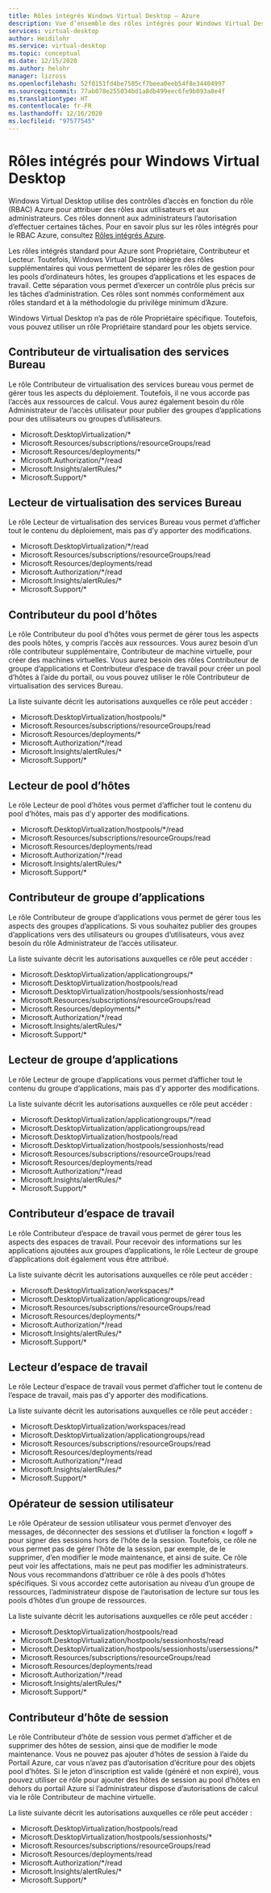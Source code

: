 ```yaml
---
title: Rôles intégrés Windows Virtual Desktop – Azure
description: Vue d’ensemble des rôles intégrés pour Windows Virtual Desktop disponibles pour le RBAC Azure.
services: virtual-desktop
author: Heidilohr
ms.service: virtual-desktop
ms.topic: conceptual
ms.date: 12/15/2020
ms.author: helohr
manager: lizross
ms.openlocfilehash: 52f0151fd4be7505cf7beea0eeb54f8e34404997
ms.sourcegitcommit: 77ab078e255034bd1a8db499eec6fe9b093a8e4f
ms.translationtype: HT
ms.contentlocale: fr-FR
ms.lasthandoff: 12/16/2020
ms.locfileid: "97577545"
---
```

# <a name="built-in-roles-for-windows-virtual-desktop"></a>Rôles intégrés pour Windows Virtual Desktop

Windows Virtual Desktop utilise des contrôles d’accès en fonction du rôle (RBAC) Azure pour attribuer des rôles aux utilisateurs et aux administrateurs. Ces rôles donnent aux administrateurs l’autorisation d’effectuer certaines tâches. Pour en savoir plus sur les rôles intégrés pour le RBAC Azure, consultez [Rôles intégrés Azure](../role-based-access-control/built-in-roles.md).

Les rôles intégrés standard pour Azure sont Propriétaire, Contributeur et Lecteur. Toutefois, Windows Virtual Desktop intègre des rôles supplémentaires qui vous permettent de séparer les rôles de gestion pour les pools d’ordinateurs hôtes, les groupes d’applications et les espaces de travail. Cette séparation vous permet d’exercer un contrôle plus précis sur les tâches d’administration. Ces rôles sont nommés conformément aux rôles standard et à la méthodologie du privilège minimum d’Azure.

Windows Virtual Desktop n’a pas de rôle Propriétaire spécifique. Toutefois, vous pouvez utiliser un rôle Propriétaire standard pour les objets service.

## <a name="desktop-virtualization-contributor"></a>Contributeur de virtualisation des services Bureau

Le rôle Contributeur de virtualisation des services bureau vous permet de gérer tous les aspects du déploiement. Toutefois, il ne vous accorde pas l’accès aux ressources de calcul. Vous aurez également besoin du rôle Administrateur de l’accès utilisateur pour publier des groupes d’applications pour des utilisateurs ou groupes d’utilisateurs.


- Microsoft.DesktopVirtualization/\* 
- Microsoft.Resources/subscriptions/resourceGroups/read
- Microsoft.Resources/deployments/\*
- Microsoft.Authorization/\*/read
- Microsoft.Insights/alertRules/\*
- Microsoft.Support/\*

## <a name="desktop-virtualization-reader"></a>Lecteur de virtualisation des services Bureau

Le rôle Lecteur de virtualisation des services Bureau vous permet d’afficher tout le contenu du déploiement, mais pas d’y apporter des modifications.

- Microsoft.DesktopVirtualization/\*/read
- Microsoft.Resources/subscriptions/resourceGroups/read
- Microsoft.Resources/deployments/read
- Microsoft.Authorization/\*/read
- Microsoft.Insights/alertRules/\*
- Microsoft.Support/\*

## <a name="host-pool-contributor"></a>Contributeur du pool d’hôtes

Le rôle Contributeur du pool d’hôtes vous permet de gérer tous les aspects des pools hôtes, y compris l’accès aux ressources. Vous aurez besoin d’un rôle contributeur supplémentaire, Contributeur de machine virtuelle, pour créer des machines virtuelles. Vous aurez besoin des rôles Contributeur de groupe d’applications et Contributeur d’espace de travail pour créer un pool d’hôtes à l’aide du portail, ou vous pouvez utiliser le rôle Contributeur de virtualisation des services Bureau.

La liste suivante décrit les autorisations auxquelles ce rôle peut accéder :

- Microsoft.DesktopVirtualization/hostpools/\*
- Microsoft.Resources/subscriptions/resourceGroups/read
- Microsoft.Resources/deployments/\*
- Microsoft.Authorization/\*/read
- Microsoft.Insights/alertRules/\*
- Microsoft.Support/\*

## <a name="host-pool-reader"></a>Lecteur de pool d’hôtes

Le rôle Lecteur de pool d’hôtes vous permet d’afficher tout le contenu du pool d’hôtes, mais pas d’y apporter des modifications.

- Microsoft.DesktopVirtualization/hostpools/\*/read
- Microsoft.Resources/subscriptions/resourceGroups/read
- Microsoft.Resources/deployments/read
- Microsoft.Authorization/\*/read
- Microsoft.Insights/alertRules/\*
- Microsoft.Support/\*

## <a name="application-group-contributor"></a>Contributeur de groupe d’applications

Le rôle Contributeur de groupe d’applications vous permet de gérer tous les aspects des groupes d’applications. Si vous souhaitez publier des groupes d’applications vers des utilisateurs ou groupes d’utilisateurs, vous avez besoin du rôle Administrateur de l’accès utilisateur.

La liste suivante décrit les autorisations auxquelles ce rôle peut accéder :

- Microsoft.DesktopVirtualization/applicationgroups/\*
- Microsoft.DesktopVirtualization/hostpools/read
- Microsoft.DesktopVirtualization/hostpools/sessionhosts/read
- Microsoft.Resources/subscriptions/resourceGroups/read
- Microsoft.Resources/deployments/\*
- Microsoft.Authorization/\*/read
- Microsoft.Insights/alertRules/\*
- Microsoft.Support/\*

## <a name="application-group-reader"></a>Lecteur de groupe d’applications

Le rôle Lecteur de groupe d’applications vous permet d’afficher tout le contenu du groupe d’applications, mais pas d’y apporter des modifications.

La liste suivante décrit les autorisations auxquelles ce rôle peut accéder :

- Microsoft.DesktopVirtualization/applicationgroups/\*/read
- Microsoft.DesktopVirtualization/applicationgroups/read
- Microsoft.DesktopVirtualization/hostpools/read
- Microsoft.DesktopVirtualization/hostpools/sessionhosts/read
- Microsoft.Resources/subscriptions/resourceGroups/read
- Microsoft.Resources/deployments/read
- Microsoft.Authorization/\*/read
- Microsoft.Insights/alertRules/\*
- Microsoft.Support/\*

## <a name="workspace-contributor"></a>Contributeur d’espace de travail

Le rôle Contributeur d’espace de travail vous permet de gérer tous les aspects des espaces de travail. Pour recevoir des informations sur les applications ajoutées aux groupes d’applications, le rôle Lecteur de groupe d’applications doit également vous être attribué.

La liste suivante décrit les autorisations auxquelles ce rôle peut accéder :

- Microsoft.DesktopVirtualization/workspaces/\*
- Microsoft.DesktopVirtualization/applicationgroups/read
- Microsoft.Resources/subscriptions/resourceGroups/read
- Microsoft.Resources/deployments/\*
- Microsoft.Authorization/\*/read
- Microsoft.Insights/alertRules/\*
- Microsoft.Support/\*

## <a name="workspace-reader"></a>Lecteur d’espace de travail

Le rôle Lecteur d’espace de travail vous permet d’afficher tout le contenu de l’espace de travail, mais pas d’y apporter des modifications.

La liste suivante décrit les autorisations auxquelles ce rôle peut accéder :

- Microsoft.DesktopVirtualization/workspaces/read
- Microsoft.DesktopVirtualization/applicationgroups/read
- Microsoft.Resources/subscriptions/resourceGroups/read
- Microsoft.Resources/deployments/read
- Microsoft.Authorization/\*/read
- Microsoft.Insights/alertRules/\*
- Microsoft.Support/\*

## <a name="user-session-operator"></a>Opérateur de session utilisateur

Le rôle Opérateur de session utilisateur vous permet d’envoyer des messages, de déconnecter des sessions et d’utiliser la fonction « logoff » pour signer des sessions hors de l’hôte de la session. Toutefois, ce rôle ne vous permet pas de gérer l’hôte de la session, par exemple, de le supprimer, d’en modifier le mode maintenance, et ainsi de suite. Ce rôle peut voir les affectations, mais ne peut pas modifier les administrateurs. Nous vous recommandons d’attribuer ce rôle à des pools d’hôtes spécifiques. Si vous accordez cette autorisation au niveau d’un groupe de ressources, l’administrateur dispose de l’autorisation de lecture sur tous les pools d’hôtes d’un groupe de ressources.

La liste suivante décrit les autorisations auxquelles ce rôle peut accéder :

- Microsoft.DesktopVirtualization/hostpools/read
- Microsoft.DesktopVirtualization/hostpools/sessionhosts/read
- Microsoft.DesktopVirtualization/hostpools/sessionhosts/usersessions/\*
- Microsoft.Resources/subscriptions/resourceGroups/read
- Microsoft.Resources/deployments/read
- Microsoft.Authorization/\*/read
- Microsoft.Insights/alertRules/\*
- Microsoft.Support/\*

## <a name="session-host-operator"></a>Contributeur d’hôte de session

Le rôle Contributeur d’hôte de session vous permet d’afficher et de supprimer des hôtes de session, ainsi que de modifier le mode maintenance. Vous ne pouvez pas ajouter d’hôtes de session à l’aide du Portail Azure, car vous n’avez pas d’autorisation d’écriture pour des objets pool d’hôtes. Si le jeton d’inscription est valide (généré et non expiré), vous pouvez utiliser ce rôle pour ajouter des hôtes de session au pool d’hôtes en dehors du portail Azure si l’administrateur dispose d’autorisations de calcul via le rôle Contributeur de machine virtuelle.

La liste suivante décrit les autorisations auxquelles ce rôle peut accéder :

- Microsoft.DesktopVirtualization/hostpools/read
- Microsoft.DesktopVirtualization/hostpools/sessionhosts/\*
- Microsoft.Resources/subscriptions/resourceGroups/read
- Microsoft.Resources/deployments/read
- Microsoft.Authorization/\*/read
- Microsoft.Insights/alertRules/\*
- Microsoft.Support/\*
